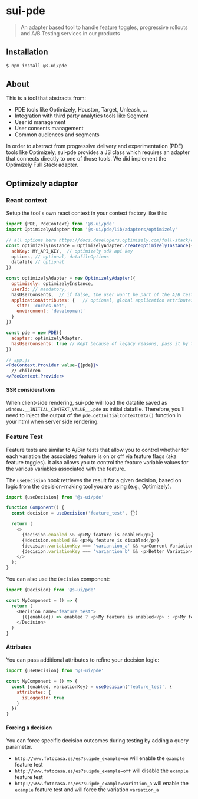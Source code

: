 # sui-pde

> An adapter based tool to handle feature toggles, progressive rollouts and A/B Testing services in our products

## Installation

```sh
$ npm install @s-ui/pde
```

## About

This is a tool that abstracts from:

- PDE tools like Optimizely, Houston, Target, Unleash, ...
- Integration with third party analytics tools like Segment
- User id management
- User consents management
- Common audiences and segments

In order to abstract from progressive delivery and experimentation (PDE) tools like Optimizely, sui-pde provides a JS class which requires an adapter that connects directly to one of those tools. We did implement the Optimizely Full Stack adapter.

## Optimizely adapter

### React context

Setup the tool's own react context in your context factory like this:

```jsx
import {PDE, PdeContext} from '@s-ui/pde'
import OptimizelyAdapter from '@s-ui/pde/lib/adapters/optimizely'

// all options here https://docs.developers.optimizely.com/full-stack/docs/initialize-sdk-javascript-node, but for now only 3 of them are available
const optimizelyInstance = OptimizelyAdapter.createOptimizelyInstance({
  sdkKey: MY_API_KEY,  // optimizely sdk api key
  options, // optional, datafileOptions
  datafile // optional
})

const optimizelyAdapter = new OptimizelyAdapter({
  optimizely: optimizelyInstance,
  userId: // mandatory,
  hasUserConsents,  // if false, the user won't be part of the A/B test,
  applicationAttributes: {   // optional, global application attributes that must be send on every experiment activation
    site: 'coches.net',
    environment: 'development'
  }
})

const pde = new PDE({
  adapter: optimizelyAdapter,
  hasUserConsents: true // Kept because of legacy reasons, pass it by the OptimizelyAdapter constructor
})

// app.js
<PdeContext.Provider value={{pde}}>
  // children
</PdeContext.Provider>
```

#### SSR considerations

When client-side rendering, sui-pde will load the datafile saved as `window.__INITIAL_CONTEXT_VALUE__.pde` as initial datafile. Therefore, you'll need to inject the output of the `pde.getInitialContextData()` function in your html when server side rendering.

### Feature Test

Feature tests are similar to A/B/n tests that allow you to control whether for each variation the associated feature is on or off via feature flags (aka feature toggles). It also allows you to control the feature variable values for the various variables associated with the feature.

The `useDecision` hook retrieves the result for a given decision, based on logic from the decision-making tool you are using (e.g., Optimizely).

```js
import {useDecision} from '@s-ui/pde'

function Component() {
  const decision = useDecision('feature_test', {})

  return (
    <>
      {decision.enabled && <p>My feature is enabled</p>}
      {!decision.enabled && <p>My feature is disabled</p>}
      {decision.variationKey === 'variantion_a' && <p>Current Variation</p>}
      {decision.variationKey === 'variantion_b' && <p>Better Variation</p>}
    </>
  );
}
```

You can also use the `Decision` component:

```js
import {Decision} from '@s-ui/pde'

const MyComponent = () => {
  return (
    <Decision name="feature_test">
      {({enabled}) => enabled ? <p>My feature is enabled</p> : <p>My feature is disabled</p>}
    </Decision>
  )
}
```

#### Attributes

You can pass additional attributes to refine your decision logic:

```js
import {useDecision} from '@s-ui/pde'

const MyComponent = () => {
  const {enabled, variationKey} = useDecision('feature_test', {
    attributes: {
      isLoggedIn: true
    }
  })
}
```

#### Forcing a decision

You can force specific decision outcomes during testing by adding a query parameter.

- `http://www.fotocasa.es/es?suipde_example=on` will enable the `example` feature test
- `http://www.fotocasa.es/es?suipde_example=off` will disable the `example` feature test
- `http://www.fotocasa.es/es?suipde_example=variation_a` will enable the `example` feature test and will force the variation `variation_a`